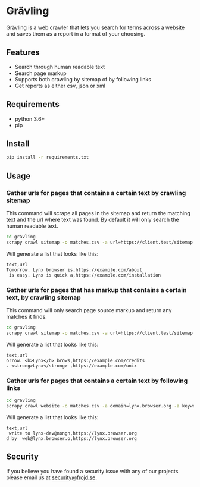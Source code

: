 # Grävling

Grävling is a web crawler that lets you search for terms across a website and saves them as a report in a format of your choosing.

## Features
- Search through human readable text
- Search page markup
- Supports both crawling by sitemap of by following links
- Get reports as either csv, json or xml

## Requirements

- python 3.6+
- pip

## Install

```bash
pip install -r requirements.txt
```

## Usage

### Gather urls for pages that contains a certain text by crawling sitemap

This command will scrape all pages in the sitemap and return the matching text and the url where text was found. By default it will only search the human readable text.

```bash
cd gravling
scrapy crawl sitemap -o matches.csv -a url=https://client.test/sitemap.xml -a keywords="Lynx"
```

Will generate a list that looks like this:

```csv
text,url
Tomorrow. Lynx browser is,https://example.com/about
 is easy. Lynx is quick a,https://example.com/installation
```

### Gather urls for pages that has markup that contains a certain text, by crawling sitemap

This command will only search page source markup and return any matches it finds.

```bash
cd gravling
scrapy crawl sitemap -o matches.csv -a url=https://client.test/sitemap.xml -a keywords="Lynx" -a search_html=1 -a search_text=0
```

Will generate a list that looks like this:

```csv
text,url
orrow. <b>Lynx</b> brows,https://example.com/credits
. <strong>Lynx</strong> ,https://example.com/unix
```


### Gather urls for pages that contains a certain text by following links

```bash
cd gravling
scrapy crawl website -o matches.csv -a domain=lynx.browser.org -a keywords="lynx Lynx"
```

Will generate a list that looks like this:

```csv
text,url
 write to lynx-dev@nongn,https://lynx.browser.org
d by  web@lynx.browser.o,https://lynx.browser.org
```

## Security

If you believe you have found a security issue with any of our projects please email us at [security@frojd.se](security@frojd.se).
